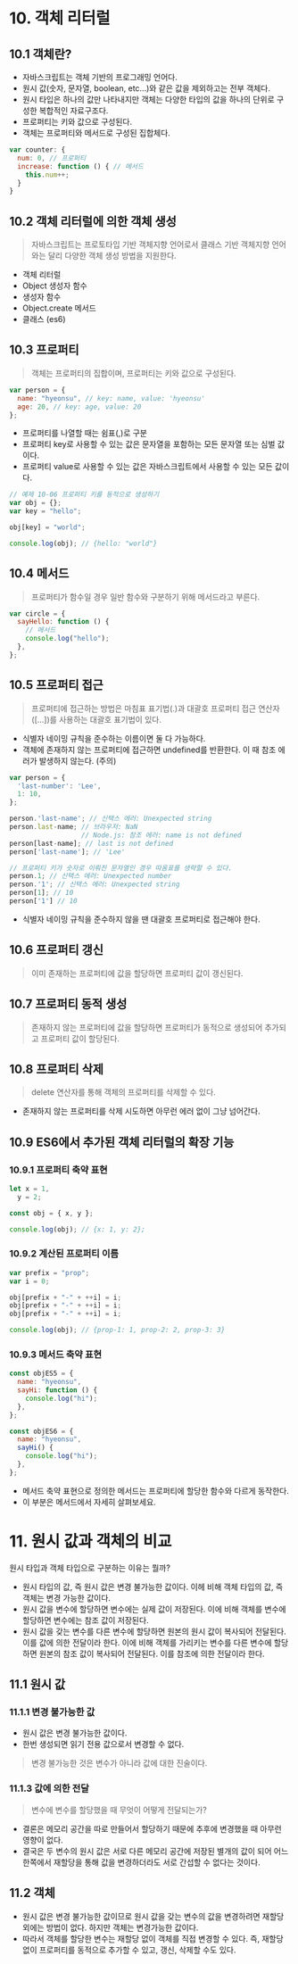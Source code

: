 # 10. 객체 리터럴

## 10.1 객체란?

- 자바스크립트는 객체 기반의 프로그래밍 언어다.
- 원시 값(숫자, 문자열, boolean, etc...)와 같은 값을 제외하고는 전부 객체다.
- 원시 타입은 하나의 값만 나타내지만 객체는 다양한 타입의 값을 하나의 단위로 구성한 복합적인 자료구조다.
- 프로퍼티는 키와 값으로 구성된다.
- 객체는 프로퍼티와 메서드로 구성된 집합체다.

```javascript
var counter: {
  num: 0, // 프로퍼티
  increase: function () { // 메서드
    this.num++;
  }
}
```

## 10.2 객체 리터럴에 의한 객체 생성

> 자바스크립트는 프로토타입 기반 객체지향 언어로서 클래스 기반 객체지향 언어와는 달리 다양한 객체 생성 방법을 지원한다.

- 객체 리터럴
- Object 생성자 함수
- 생성자 함수
- Object.create 메서드
- 클래스 (es6)

## 10.3 프로퍼티

> 객체는 프로퍼티의 집합이며, 프로퍼티는 키와 값으로 구성된다.

```javascript
var person = {
  name: "hyeonsu", // key: name, value: 'hyeonsu'
  age: 20, // key: age, value: 20
};
```

- 프로퍼티를 나열할 때는 쉼표(,)로 구분
- 프로퍼티 key로 사용할 수 있는 값은 문자열을 포함하는 모든 문자열 또는 심벌 값이다.
- 프로퍼티 value로 사용할 수 있는 값은 자바스크립트에서 사용할 수 있는 모든 값이다.

```javascript
// 예제 10-06 프로퍼티 키를 동적으로 생성하기
var obj = {};
var key = "hello";

obj[key] = "world";

console.log(obj); // {hello: "world"}
```

## 10.4 메서드

> 프로퍼티가 함수일 경우 일반 함수와 구분하기 위해 메서드라고 부른다.

```javascript
var circle = {
  sayHello: function () {
    // 메서드
    console.log("hello");
  },
};
```

## 10.5 프로퍼티 접근

> 프로퍼티에 접근하는 방법은 마침표 표기법(.)과 대괄호 프로퍼티 접근 연산자([...])를 사용하는 대괄호 표기법이 있다.

- 식별자 네이밍 규칙을 준수하는 이름이면 둘 다 가능하다.
- 객체에 존재하지 않는 프로퍼티에 접근하면 undefined를 반환한다. 이 때 참조 에러가 발생하지 않는다. (주의)

```javascript
var person = {
  'last-number': 'Lee',
  1: 10,
};

person.'last-name'; // 신택스 에러: Unexpected string
person.last-name; // 브라우저: NaN
                  // Node.js: 참조 에러: name is not defined
person[last-name]; // last is not defined
person['last-name']; // 'Lee'

// 프로퍼티 키가 숫자로 이뤄진 문자열인 경우 따옴표를 생략할 수 있다.
person.1; // 신택스 에러: Unexpected number
person.'1'; // 신택스 에러: Unexpected string
person[1]; // 10
person['1'] // 10
```

- 식별자 네이밍 규칙을 준수하지 않을 땐 대괄호 프로퍼티로 접근해야 한다.

## 10.6 프로퍼티 갱신

> 이미 존재하는 프로퍼티에 값을 할당하면 프로퍼티 값이 갱신된다.

## 10.7 프로퍼티 동적 생성

> 존재하지 않는 프로퍼티에 값을 할당하면 프로퍼티가 동적으로 생성되어 추가되고 프로퍼티 값이 할당된다.

## 10.8 프로퍼티 삭제

> delete 연산자를 통해 객체의 프로퍼티를 삭제할 수 있다.

- 존재하지 않는 프로퍼티를 삭제 시도하면 아무런 에러 없이 그냥 넘어간다.

## 10.9 ES6에서 추가된 객체 리터럴의 확장 기능

### 10.9.1 프로퍼티 축약 표현

```javascript
let x = 1,
  y = 2;

const obj = { x, y };

console.log(obj); // {x: 1, y: 2};
```

### 10.9.2 계산된 프로퍼티 이름

```javascript
var prefix = "prop";
var i = 0;

obj[prefix + "-" + ++i] = i;
obj[prefix + "-" + ++i] = i;
obj[prefix + "-" + ++i] = i;

console.log(obj); // {prop-1: 1, prop-2: 2, prop-3: 3}
```

### 10.9.3 메서드 축약 표현

```javascript
const objES5 = {
  name: "hyeonsu",
  sayHi: function () {
    console.log("hi");
  },
};

const objES6 = {
  name: "hyeonsu",
  sayHi() {
    console.log("hi");
  },
};
```

- 메서드 축약 표현으로 정의한 메서드는 프로퍼티에 할당한 함수와 다르게 동작한다.
- 이 부분은 메서드에서 자세히 살펴보세요.

# 11. 원시 값과 객체의 비교

원시 타입과 객체 타입으로 구분하는 이유는 뭘까?

- 원시 타입의 값, 즉 원시 값은 변경 불가능한 값이다. 이헤 비해 객체 타입의 값, 즉 객체는 변경 가능한 값이다.
- 원시 값을 변수에 할당하면 변수에는 실제 값이 저장된다. 이에 비해 객체를 변수에 할당하면 변수에는 참조 값이 저장된다.
- 원시 값을 갖는 변수를 다른 변수에 할당하면 원본의 원시 값이 복사되어 전달된다. 이를 값에 의한 전달이라 한다. 이에 비해 객체를 가리키는 변수를 다른 변수에 할당하면 원본의 참조 값이 복사되어 전달된다. 이를 참조에 의한 전달이라 한다.

## 11.1 원시 값

### 11.1.1 변경 불가능한 값

- 원시 값은 변경 불가능한 값이다.
- 한번 생성되면 읽기 전용 값으로서 변경할 수 없다.

> 변경 불가능한 것은 변수가 아니라 값에 대한 진술이다.

### 11.1.3 값에 의한 전달

> 변수에 변수를 할당했을 때 무엇이 어떻게 전달되는가?

- 결론은 메모리 공간을 따로 만들어서 할당하기 때문에 추후에 변경했을 때 아무런 영향이 없다.
- 결국은 두 변수의 원시 값은 서로 다른 메모리 공간에 저장된 별개의 값이 되어 어느 한쪽에서 재할당을 통해 값을 변경하더라도 서로 간섭할 수 없다는 것이다.

## 11.2 객체

- 원시 값은 변경 불가능한 값이므로 원시 값을 갖는 변수의 값을 변경하려면 재할당 외에는 방법이 없다. 하지만 객체는 변경가능한 값이다.
- 따라서 객체를 할당한 변수는 재할당 없이 객체를 직접 변경할 수 있다. 즉, 재할당 없이 프로퍼티를 동적으로 추가할 수 있고, 갱신, 삭제할 수도 있다.

